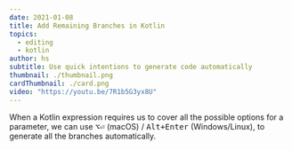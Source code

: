 ```yaml
---
date: 2021-01-08
title: Add Remaining Branches in Kotlin
topics:
  - editing
  - kotlin
author: hs
subtitle: Use quick intentions to generate code automatically
thumbnail: ./thumbnail.png
cardThumbnail: ./card.png
video: "https://youtu.be/7R1b5G3yx8U"
---
```


When a Kotlin expression requires us to cover all the possible options for a parameter, we can use <kbd>⌥⏎</kbd> (macOS) / <kbd>Alt+Enter</kbd> (Windows/Linux), to generate all the branches automatically.
